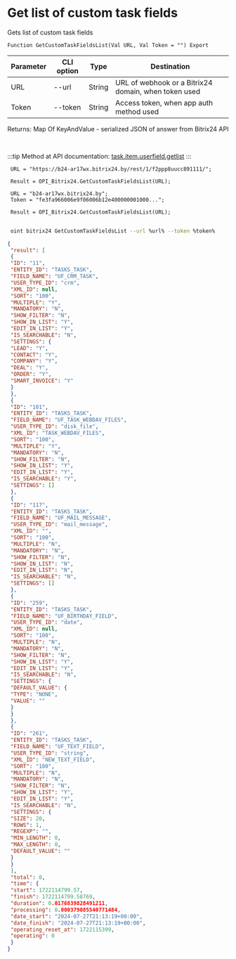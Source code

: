 ﻿---
sidebar_position: 1
---

# Get list of custom task fields
 Gets list of custom task fields



`Function GetCustomTaskFieldsList(Val URL, Val Token = "") Export`

 | Parameter | CLI option | Type | Destination |
 |-|-|-|-|
 | URL | --url | String | URL of webhook or a Bitrix24 domain, when token used |
 | Token | --token | String | Access token, when app auth method used |

 
 Returns: Map Of KeyAndValue - serialized JSON of answer from Bitrix24 API

<br/>

:::tip
Method at API documentation: [task.item.userfield.getlist](https://dev.1c-bitrix.ru/rest_help/tasks/task/userfield/getlist.php)
:::
<br/>


```bsl title="Code example"
 URL = "https://b24-ar17wx.bitrix24.by/rest/1/f2ppp8uucc891111/";
 
 Result = OPI_Bitrix24.GetCustomTaskFieldsList(URL);
 
 URL = "b24-ar17wx.bitrix24.by";
 Token = "fe3fa966006e9f06006b12e400000001000...";
 
 Result = OPI_Bitrix24.GetCustomTaskFieldsList(URL);
```
	


```sh title="CLI command example"
 
 oint bitrix24 GetCustomTaskFieldsList --url %url% --token %token%

```

```json title="Result"
{
 "result": [
 {
 "ID": "11",
 "ENTITY_ID": "TASKS_TASK",
 "FIELD_NAME": "UF_CRM_TASK",
 "USER_TYPE_ID": "crm",
 "XML_ID": null,
 "SORT": "100",
 "MULTIPLE": "Y",
 "MANDATORY": "N",
 "SHOW_FILTER": "N",
 "SHOW_IN_LIST": "Y",
 "EDIT_IN_LIST": "Y",
 "IS_SEARCHABLE": "N",
 "SETTINGS": {
 "LEAD": "Y",
 "CONTACT": "Y",
 "COMPANY": "Y",
 "DEAL": "Y",
 "ORDER": "Y",
 "SMART_INVOICE": "Y"
 }
 },
 {
 "ID": "101",
 "ENTITY_ID": "TASKS_TASK",
 "FIELD_NAME": "UF_TASK_WEBDAV_FILES",
 "USER_TYPE_ID": "disk_file",
 "XML_ID": "TASK_WEBDAV_FILES",
 "SORT": "100",
 "MULTIPLE": "Y",
 "MANDATORY": "N",
 "SHOW_FILTER": "N",
 "SHOW_IN_LIST": "Y",
 "EDIT_IN_LIST": "Y",
 "IS_SEARCHABLE": "Y",
 "SETTINGS": []
 },
 {
 "ID": "117",
 "ENTITY_ID": "TASKS_TASK",
 "FIELD_NAME": "UF_MAIL_MESSAGE",
 "USER_TYPE_ID": "mail_message",
 "XML_ID": "",
 "SORT": "100",
 "MULTIPLE": "N",
 "MANDATORY": "N",
 "SHOW_FILTER": "N",
 "SHOW_IN_LIST": "N",
 "EDIT_IN_LIST": "N",
 "IS_SEARCHABLE": "N",
 "SETTINGS": []
 },
 {
 "ID": "259",
 "ENTITY_ID": "TASKS_TASK",
 "FIELD_NAME": "UF_BIRTHDAY_FIELD",
 "USER_TYPE_ID": "date",
 "XML_ID": null,
 "SORT": "100",
 "MULTIPLE": "N",
 "MANDATORY": "N",
 "SHOW_FILTER": "N",
 "SHOW_IN_LIST": "Y",
 "EDIT_IN_LIST": "Y",
 "IS_SEARCHABLE": "N",
 "SETTINGS": {
 "DEFAULT_VALUE": {
 "TYPE": "NONE",
 "VALUE": ""
 }
 }
 },
 {
 "ID": "261",
 "ENTITY_ID": "TASKS_TASK",
 "FIELD_NAME": "UF_TEXT_FIELD",
 "USER_TYPE_ID": "string",
 "XML_ID": "NEW_TEXT_FIELD",
 "SORT": "100",
 "MULTIPLE": "N",
 "MANDATORY": "N",
 "SHOW_FILTER": "N",
 "SHOW_IN_LIST": "Y",
 "EDIT_IN_LIST": "Y",
 "IS_SEARCHABLE": "N",
 "SETTINGS": {
 "SIZE": 20,
 "ROWS": 1,
 "REGEXP": "",
 "MIN_LENGTH": 0,
 "MAX_LENGTH": 0,
 "DEFAULT_VALUE": ""
 }
 }
 ],
 "total": 0,
 "time": {
 "start": 1722114799.57,
 "finish": 1722114799.58769,
 "duration": 0.0176839828491211,
 "processing": 0.000379085540771484,
 "date_start": "2024-07-27T21:13:19+00:00",
 "date_finish": "2024-07-27T21:13:19+00:00",
 "operating_reset_at": 1722115399,
 "operating": 0
 }
}
```

